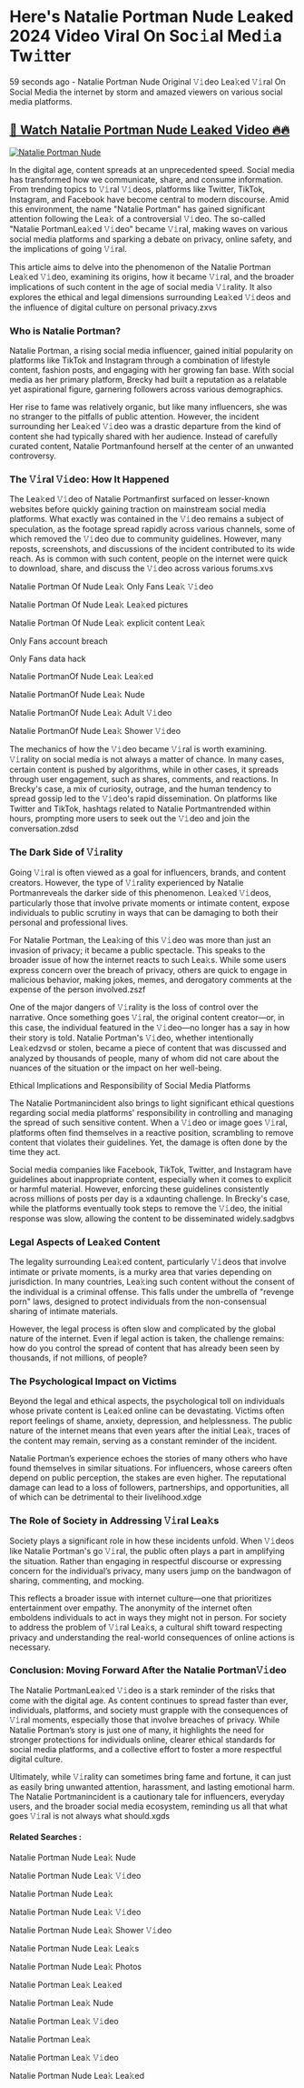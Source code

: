 ﻿# Here's  Natalie Portman Nude Leaked 2024 Video Viral On Soc𝚒al Med𝚒a Tw𝚒tter

  

59 seconds ago -  Natalie Portman Nude Original 𝚅𝚒deo Lea𝚔ed 𝚅𝚒ral On Social Media the internet by storm and amazed viewers on various social media platforms.  

  

## [🔗 Watch Natalie Portman Nude Leaked Video 🔥🔥](https://hotvideos.systeme.io/watch-nudes)  
  
[![Natalie Portman Nude](https://i.imgur.com/dJHk4Zq.gif)](https://hotvideos.systeme.io/watch-nudes)

  
In the digital age, content spreads at an unprecedented speed. Social media has transformed how we communicate, share, and consume information. From trending topics to 𝚅𝚒ral 𝚅𝚒deos, platforms like Twitter, TikTok, Instagram, and Facebook have become central to modern discourse. Amid this environment, the name "Natalie Portman" has gained significant attention following the Lea𝚔 of a controversial 𝚅𝚒deo. The so-called "Natalie PortmanLea𝚔ed 𝚅𝚒deo" became 𝚅𝚒ral, making waves on various social media platforms and sparking a debate on privacy, online safety, and the implications of going 𝚅𝚒ral.  
  
This article aims to delve into the phenomenon of the  Natalie Portman Lea𝚔ed 𝚅𝚒deo, examining its origins, how it became 𝚅𝚒ral, and the broader implications of such content in the age of social media 𝚅𝚒rality. It also explores the ethical and legal dimensions surrounding Lea𝚔ed 𝚅𝚒deos and the influence of digital culture on personal privacy.zxvs  
  
### Who is Natalie Portman?  
  
Natalie Portman, a rising social media influencer, gained initial popularity on platforms like TikTok and Instagram through a combination of lifestyle content, fashion posts, and engaging with her growing fan base. With social media as her primary platform, Brecky had built a reputation as a relatable yet aspirational figure, garnering followers across various demographics.  
  
Her rise to fame was relatively organic, but like many influencers, she was no stranger to the pitfalls of public attention. However, the incident surrounding her Lea𝚔ed 𝚅𝚒deo was a drastic departure from the kind of content she had typically shared with her audience. Instead of carefully curated content,  Natalie Portmanfound herself at the center of an unwanted controversy.  
  
### The 𝚅𝚒ral 𝚅𝚒deo: How It Happened  
  
The Lea𝚔ed 𝚅𝚒deo of  Natalie Portmanfirst surfaced on lesser-known websites before quickly gaining traction on mainstream social media platforms. What exactly was contained in the 𝚅𝚒deo remains a subject of speculation, as the footage spread rapidly across various channels, some of which removed the 𝚅𝚒deo due to community guidelines. However, many reposts, screenshots, and discussions of the incident contributed to its wide reach. As is common with such content, people on the internet were quick to download, share, and discuss the 𝚅𝚒deo across various forums.xvs  
  
Natalie Portman Of Nude Lea𝚔 Only Fans Lea𝚔 𝚅𝚒deo  
  
Natalie Portman Of Nude Lea𝚔 Lea𝚔ed pictures  
  
Natalie Portman Of Nude Lea𝚔 explicit content Lea𝚔  
  
Only Fans account breach  
  
Only Fans data hack  
  
Natalie PortmanOf Nude Lea𝚔 Lea𝚔ed  
  
Natalie PortmanOf Nude Lea𝚔 Nude  
  
Natalie PortmanOf Nude Lea𝚔 Adult 𝚅𝚒deo  
  
Natalie PortmanOf Nude Lea𝚔 Shower 𝚅𝚒deo  
  
The mechanics of how the 𝚅𝚒deo became 𝚅𝚒ral is worth examining. 𝚅𝚒rality on social media is not always a matter of chance. In many cases, certain content is pushed by algorithms, while in other cases, it spreads through user engagement, such as shares, comments, and reactions. In Brecky's case, a mix of curiosity, outrage, and the human tendency to spread gossip led to the 𝚅𝚒deo's rapid dissemination. On platforms like Twitter and TikTok, hashtags related to  Natalie Portmantrended within hours, prompting more users to seek out the 𝚅𝚒deo and join the conversation.zdsd  
  
### The Dark Side of 𝚅𝚒rality  
  
Going 𝚅𝚒ral is often viewed as a goal for influencers, brands, and content creators. However, the type of 𝚅𝚒rality experienced by  Natalie Portmanreveals the darker side of this phenomenon. Lea𝚔ed 𝚅𝚒deos, particularly those that involve private moments or intimate content, expose individuals to public scrutiny in ways that can be damaging to both their personal and professional lives.  
  
For  Natalie Portman, the Lea𝚔ing of this 𝚅𝚒deo was more than just an invasion of privacy; it became a public spectacle. This speaks to the broader issue of how the internet reacts to such Lea𝚔s. While some users express concern over the breach of privacy, others are quick to engage in malicious behavior, making jokes, memes, and derogatory comments at the expense of the person involved.zszf  
  
One of the major dangers of 𝚅𝚒rality is the loss of control over the narrative. Once something goes 𝚅𝚒ral, the original content creator—or, in this case, the individual featured in the 𝚅𝚒deo—no longer has a say in how their story is told.  Natalie Portman's 𝚅𝚒deo, whether intentionally Lea𝚔edzvsd or stolen, became a piece of content that was discussed and analyzed by thousands of people, many of whom did not care about the nuances of the situation or the impact on her well-being.  
  
Ethical Implications and Responsibility of Social Media Platforms  
  
The  Natalie Portmanincident also brings to light significant ethical questions regarding social media platforms' responsibility in controlling and managing the spread of such sensitive content. When a 𝚅𝚒deo or image goes 𝚅𝚒ral, platforms often find themselves in a reactive position, scrambling to remove content that violates their guidelines. Yet, the damage is often done by the time they act.  
  
Social media companies like Facebook, TikTok, Twitter, and Instagram have guidelines about inappropriate content, especially when it comes to explicit or harmful material. However, enforcing these guidelines consistently across millions of posts per day is a xdaunting challenge. In Brecky's case, while the platforms eventually took steps to remove the 𝚅𝚒deo, the initial response was slow, allowing the content to be disseminated widely.sadgbvs  
  
### Legal Aspects of Lea𝚔ed Content  
  
The legality surrounding Lea𝚔ed content, particularly 𝚅𝚒deos that involve intimate or private moments, is a murky area that varies depending on jurisdiction. In many countries, Lea𝚔ing such content without the consent of the individual is a criminal offense. This falls under the umbrella of "revenge porn" laws, designed to protect individuals from the non-consensual sharing of intimate materials.  
  
However, the legal process is often slow and complicated by the global nature of the internet. Even if legal action is taken, the challenge remains: how do you control the spread of content that has already been seen by thousands, if not millions, of people?  
  
### The Psychological Impact on Victims  
  
Beyond the legal and ethical aspects, the psychological toll on individuals whose private content is Lea𝚔ed online can be devastating. Victims often report feelings of shame, anxiety, depression, and helplessness. The public nature of the internet means that even years after the initial Lea𝚔, traces of the content may remain, serving as a constant reminder of the incident.  
  
Natalie Portman’s experience echoes the stories of many others who have found themselves in similar situations. For influencers, whose careers often depend on public perception, the stakes are even higher. The reputational damage can lead to a loss of followers, partnerships, and opportunities, all of which can be detrimental to their livelihood.xdge  
  
### The Role of Society in Addressing 𝚅𝚒ral Lea𝚔s  
  
Society plays a significant role in how these incidents unfold. When 𝚅𝚒deos like  Natalie Portman's go 𝚅𝚒ral, the public often plays a part in amplifying the situation. Rather than engaging in respectful discourse or expressing concern for the individual’s privacy, many users jump on the bandwagon of sharing, commenting, and mocking.  
  
This reflects a broader issue with internet culture—one that prioritizes entertainment over empathy. The anonymity of the internet often emboldens individuals to act in ways they might not in person. For society to address the problem of 𝚅𝚒ral Lea𝚔s, a cultural shift toward respecting privacy and understanding the real-world consequences of online actions is necessary.  
  
### Conclusion: Moving Forward After the  Natalie Portman𝚅𝚒deo  
  
The  Natalie PortmanLea𝚔ed 𝚅𝚒deo is a stark reminder of the risks that come with the digital age. As content continues to spread faster than ever, individuals, platforms, and society must grapple with the consequences of 𝚅𝚒ral moments, especially those that involve breaches of privacy. While  Natalie Portman’s story is just one of many, it highlights the need for stronger protections for individuals online, clearer ethical standards for social media platforms, and a collective effort to foster a more respectful digital culture.  
  
Ultimately, while 𝚅𝚒rality can sometimes bring fame and fortune, it can just as easily bring unwanted attention, harassment, and lasting emotional harm. The  Natalie Portmanincident is a cautionary tale for influencers, everyday users, and the broader social media ecosystem, reminding us all that what goes 𝚅𝚒ral is not always what should.xgds  
  
#### Related Searches :  
  

Natalie Portman  Nude Lea𝚔 Nude  
  
Natalie Portman  Nude Lea𝚔 𝚅𝚒deo  
  
Natalie Portman  Nude Lea𝚔  
  
Natalie Portman  Nude Lea𝚔 𝚅𝚒deo  
  
Natalie Portman  Nude Lea𝚔 Shower 𝚅𝚒deo  
  
Natalie Portman  Nude Lea𝚔 Lea𝚔s  
  
Natalie Portman  Nude Lea𝚔 Photos

  

Natalie Portman  Lea𝚔 Lea𝚔ed  
  
Natalie Portman  Lea𝚔 Nude  
  
Natalie Portman  Lea𝚔 𝚅𝚒deo  
  
Natalie Portman  Lea𝚔  
  
Natalie Portman  Lea𝚔 𝚅𝚒deo  

  

Natalie Portman  Nude Lea𝚔 Lea𝚔ed
